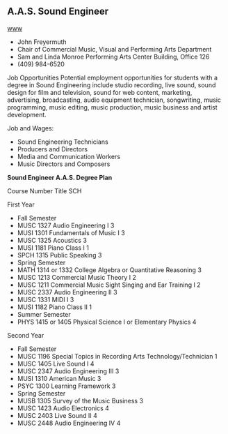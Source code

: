 ## A.A.S. Sound Engineer

[www](https://www.lamarpa.edu/Degrees-Certificates/Technical-Programs/Commercial-Music,-Visual-and-Performing-Arts/Sound-Engineer)

- John Freyermuth
- Chair of Commercial Music, Visual and Performing Arts Department
- Sam and Linda Monroe Performing Arts Center Building, Office 126
- (409) 984-6520


Job Opportunities
Potential employment opportunities for students with a degree in Sound Engineering include studio recording, live sound, sound design for film and television, sound for web content, marketing, advertising, broadcasting, audio equipment technician, songwriting, music programming, music editing, music production, music business and artist development.

Job and Wages: 
- Sound Engineering Technicians
- Producers and Directors
- Media and Communication Workers
- Music Directors and Composers



__Sound Engineer A.A.S. Degree Plan__

Course Number	Title	SCH

First Year

- Fall Semester
- MUSC 1327	Audio Engineering I	3
- MUSI 1301	Fundamentals of Music I	3
- MUSC 1325	Acoustics	3
- MUSI 1181	Piano Class I	1
- SPCH 1315	Public Speaking	3
- Spring Semester
- MATH 1314 or 1332	College Algebra or Quantitative Reasoning	3
- MUSC 1213	Commercial Music Theory I	2
- MUSC 1211	Commercial Music Sight Singing and Ear Training I	2
- MUSC 2337	Audio Engineering II	3
- MUSC 1331	MIDI I	3
- MUSI 1182	Piano Class II	1
- Summer Semester
- PHYS 1415 or 1405	Physical Science I or Elementary Physics	4


Second Year

- Fall Semester
- MUSC 1196	Special Topics in Recording Arts Technology/Technician	1
- MUSC 1405	Live Sound I	4
- MUSC 2347	Audio Engineering III	3
- MUSI 1310	American Music	3
- PSYC 1300	Learning Framework	3
- Spring Semester
- MUSB 1305	Survey of the Music Business	3
- MUSC 1423	Audio Electronics	4
- MUSC 2403	Live Sound II	4
- MUSC 2448	Audio Engineering IV	4
